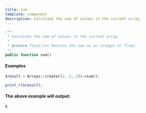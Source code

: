 ```yaml
---
title: sum
template: component
description: Calculate the sum of values in the current array.
---
```


```php
/**
 * Calculate the sum of values in the current array.
 *
 * @return float|int Returns the sum as an integer or float.
 */
public function sum()
```

#### Examples

```php
$result = Arrays::create([2, 2, 2])->sum();

print_r($result);
```

#### The above example will output:

```text
6
```
